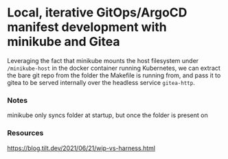# Local, iterative GitOps/ArgoCD manifest development with minikube and Gitea



Leveraging the fact that minikube mounts the host filesystem under `/minikube-host` in the docker container running Kubernetes, we can extract the bare git repo from the folder the Makefile is running from, and pass it to gitea to be served internally over the headless service `gitea-http`. 

### Notes

minikube only syncs folder at startup, but once the folder is present on 
### Resources

https://blog.tilt.dev/2021/06/21/wip-vs-harness.html
